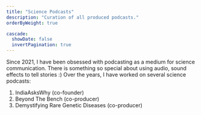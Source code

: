 ```yaml
---
title: "Science Podcasts"
description: "Curation of all produced podcasts."
orderByWeight: true

cascade:
  showDate: false
  invertPagination: true
---
```

Since 2021, I have been obsessed with podcasting as a medium for science communication. There is something so special about using audio, sound effects to tell stories :) Over the years, I have worked on several science podcasts:
1. IndiaAsksWhy (co-founder)
2. Beyond The Bench (co-producer)
3. Demystifying Rare Genetic Diseases (co-producer)